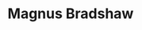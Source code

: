 ---
title: 'Magnus Bradshaw'
description: 'Magnus Bradshaw is geïnteresseerd in Soefisme in het Westen, Millennialisme, en Traditionalisme. Hij is momenteel bezig met een proefschrift over Westers Soefisme en apocalypticisme in religieuze en seculiere vorm.'
keyword: Schrijver
pseudonym: false
image: avatar.webp
---